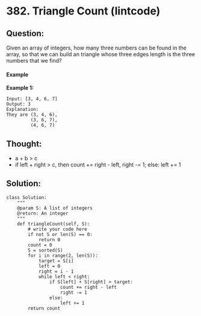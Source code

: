 # 382. Triangle Count \(lintcode\)

## Question:

Given an array of integers, how many three numbers can be found in the array, so that we can build an triangle whose three edges length is the three numbers that we find?

#### Example

**Example 1:**

```text
Input: [3, 4, 6, 7]
Output: 3
Explanation:
They are (3, 4, 6), 
         (3, 6, 7),
         (4, 6, 7)
```

## Thought:

* a + b &gt; c
* if left + right &gt; c, then count += right - left, right -= 1; else: left += 1

## Solution:

```text
class Solution:
    """
    @param S: A list of integers
    @return: An integer
    """
    def triangleCount(self, S):
        # write your code here
        if not S or len(S) == 0:
            return 0
        count = 0
        S = sorted(S)
        for i in range(2, len(S)):
            target = S[i]
            left = 0
            right = i - 1
            while left < right:
                if S[left] + S[right] > target:
                    count += right - left
                    right -= 1
                else:
                    left += 1
        return count
```


